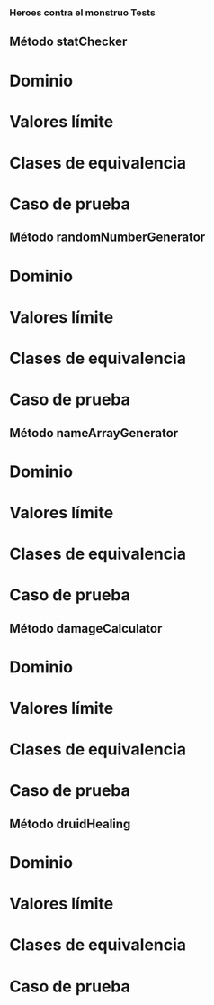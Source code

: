 ### Heroes contra el monstruo Tests

## Método statChecker

# Dominio

# Valores límite

# Clases de equivalencia

# Caso de prueba


## Método randomNumberGenerator

# Dominio

# Valores límite

# Clases de equivalencia

# Caso de prueba


## Método nameArrayGenerator

# Dominio

# Valores límite

# Clases de equivalencia

# Caso de prueba



## Método damageCalculator

# Dominio

# Valores límite

# Clases de equivalencia

# Caso de prueba



## Método druidHealing

# Dominio

# Valores límite

# Clases de equivalencia

# Caso de prueba

